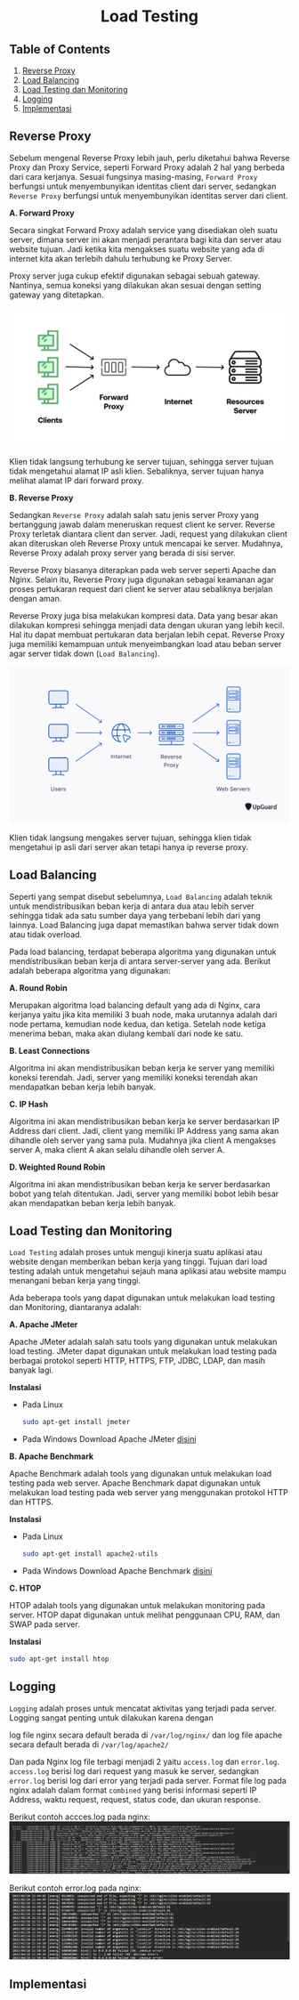 <div align=center>

# Load Testing

</div>

## Table of Contents

1. [Reverse Proxy](#reverse-proxy)
2. [Load Balancing](#load-balancing)
3. [Load Testing dan Monitoring](#apa-itu-process)
4. [Logging](#perintah-terkait-process)
5. [Implementasi](#apa-itu-process)

## Reverse Proxy

Sebelum mengenal Reverse Proxy lebih jauh, perlu diketahui bahwa Reverse Proxy dan Proxy Service, seperti Forward Proxy adalah 2 hal yang berbeda dari cara kerjanya. Sesuai fungsinya masing-masing, `Forward Proxy` berfungsi untuk menyembunyikan identitas client dari server, sedangkan `Reverse Proxy` berfungsi untuk menyembunyikan identitas server dari client.

**A. Forward Proxy**

Secara singkat Forward Proxy adalah service yang disediakan oleh suatu server, dimana server ini akan menjadi perantara bagi kita dan server atau website tujuan. Jadi ketika kita mengakses suatu website yang ada di internet kita akan terlebih dahulu terhubung ke Proxy Server.

Proxy server juga cukup efektif digunakan sebagai sebuah gateway. Nantinya, semua koneksi yang dilakukan akan sesuai dengan setting gateway yang ditetapkan.

![Forward-Proxy](./assets/Forward-Proxy-01.png)

Klien tidak langsung terhubung ke server tujuan, sehingga server tujuan tidak mengetahui alamat IP asli klien. Sebaliknya, server tujuan hanya melihat alamat IP dari forward proxy.

**B. Reverse Proxy**

Sedangkan `Reverse Proxy` adalah salah satu jenis server Proxy yang bertanggung jawab dalam meneruskan request client ke server. Reverse Proxy terletak diantara client dan server. Jadi, request yang dilakukan client akan diteruskan oleh Reverse Proxy untuk mencapai ke server. Mudahnya, Reverse Proxy adalah proxy server yang berada di sisi server.

Reverse Proxy biasanya diterapkan pada web server seperti Apache dan Nginx. Selain itu, Reverse Proxy juga digunakan sebagai keamanan agar proses pertukaran request dari client ke server atau sebaliknya berjalan dengan aman.

Reverse Proxy juga bisa melakukan kompresi data. Data yang besar akan dilakukan kompresi sehingga menjadi data dengan ukuran yang lebih kecil. Hal itu dapat membuat pertukaran data berjalan lebih cepat. Reverse Proxy juga memiliki kemampuan untuk menyeimbangkan load atau beban server agar server tidak down (`Load Balancing`).

![Forward-Proxy](./assets/reverse-proxy.png)

Klien tidak langsung mengakes server tujuan, sehingga klien tidak mengetahui ip asli dari server akan tetapi hanya ip reverse proxy.

## Load Balancing

Seperti yang sempat disebut sebelumnya, `Load Balancing` adalah teknik untuk mendistribusikan beban kerja di antara dua atau lebih server sehingga tidak ada satu sumber daya yang terbebani lebih dari yang lainnya. Load Balancing juga dapat memastikan bahwa server tidak down atau tidak overload.

Pada load balancing, terdapat beberapa algoritma yang digunakan untuk mendistribusikan beban kerja di antara server-server yang ada. Berikut adalah beberapa algoritma yang digunakan:

**A. Round Robin**

Merupakan algoritma load balancing default yang ada di Nginx, cara kerjanya yaitu jika kita memiliki 3 buah node, maka urutannya adalah dari node pertama, kemudian node kedua, dan ketiga. Setelah node ketiga menerima beban, maka akan diulang kembali dari node ke satu.

**B. Least Connections**

Algoritma ini akan mendistribusikan beban kerja ke server yang memiliki koneksi terendah. Jadi, server yang memiliki koneksi terendah akan mendapatkan beban kerja lebih banyak.

**C. IP Hash**

Algoritma ini akan mendistribusikan beban kerja ke server berdasarkan IP Address dari client. Jadi, client yang memiliki IP Address yang sama akan dihandle oleh server yang sama pula. Mudahnya jika client A mengakses server A, maka client A akan selalu dihandle oleh server A.

**D. Weighted Round Robin**

Algoritma ini akan mendistribusikan beban kerja ke server berdasarkan bobot yang telah ditentukan. Jadi, server yang memiliki bobot lebih besar akan mendapatkan beban kerja lebih banyak.

## Load Testing dan Monitoring

`Load Testing` adalah proses untuk menguji kinerja suatu aplikasi atau website dengan memberikan beban kerja yang tinggi. Tujuan dari load testing adalah untuk mengetahui sejauh mana aplikasi atau website mampu menangani beban kerja yang tinggi.

Ada beberapa tools yang dapat digunakan untuk melakukan load testing dan Monitoring, diantaranya adalah:

**A. Apache JMeter**

Apache JMeter adalah salah satu tools yang digunakan untuk melakukan load testing. JMeter dapat digunakan untuk melakukan load testing pada berbagai protokol seperti HTTP, HTTPS, FTP, JDBC, LDAP, dan masih banyak lagi.

**Instalasi**

- Pada Linux
  ```bash
  sudo apt-get install jmeter
  ```
- Pada Windows
  Download Apache JMeter [disini](https://jmeter.apache.org/download_jmeter.cgi)

**B. Apache Benchmark**

Apache Benchmark adalah tools yang digunakan untuk melakukan load testing pada web server. Apache Benchmark dapat digunakan untuk melakukan load testing pada web server yang menggunakan protokol HTTP dan HTTPS.

**Instalasi**

- Pada Linux
  ```bash
  sudo apt-get install apache2-utils
  ```
- Pada Windows
  Download Apache Benchmark [disini](https://www.apachehaus.com/cgi-bin/download.plx)

**C. HTOP**

HTOP adalah tools yang digunakan untuk melakukan monitoring pada server. HTOP dapat digunakan untuk melihat penggunaan CPU, RAM, dan SWAP pada server.

**Instalasi**

```bash
sudo apt-get install htop
```

## Logging

`Logging` adalah proses untuk mencatat aktivitas yang terjadi pada server. Logging sangat penting untuk dilakukan karena dengan

log file nginx secara default berada di `/var/log/nginx/` dan log file apache secara default berada di `/var/log/apache2/`

Dan pada Nginx log file terbagi menjadi 2 yaitu `access.log` dan `error.log`. `access.log` berisi log dari request yang masuk ke server, sedangkan `error.log` berisi log dari error yang terjadi pada server. Format file log pada nginx adalah dalam format `combined` yang berisi informasi seperti IP Address, waktu request, request, status code, dan ukuran response.

Berikut contoh accces.log pada nginx:
![Access-Log](./assets/acces-log-nginx.png)

Berikut contoh error.log pada nginx:
![Error-Log](./assets/error-log-nginx.png)

## Implementasi
